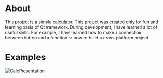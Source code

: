 # About
This project is a simple calculator. This project was created only for fun and learning basis of Qt framework. During development, I have learned a lot of useful skills. For example, I have learned how to make a connection between button and a function or how to build a cross-platform project. 

# Examples
![CalcPresentation](https://user-images.githubusercontent.com/104798367/202903217-80fe0577-58fb-49c3-a782-06552fef4933.gif)
